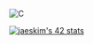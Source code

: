 ![C](https://img.shields.io/badge/c-%2300599C.svg?style=for-the-badge&logo=c&logoColor=white)


[![jaeskim's 42 stats](https://badge42.herokuapp.com/api/stats/frfrance)](https://github.com/JaeSeoKim/badge42)
